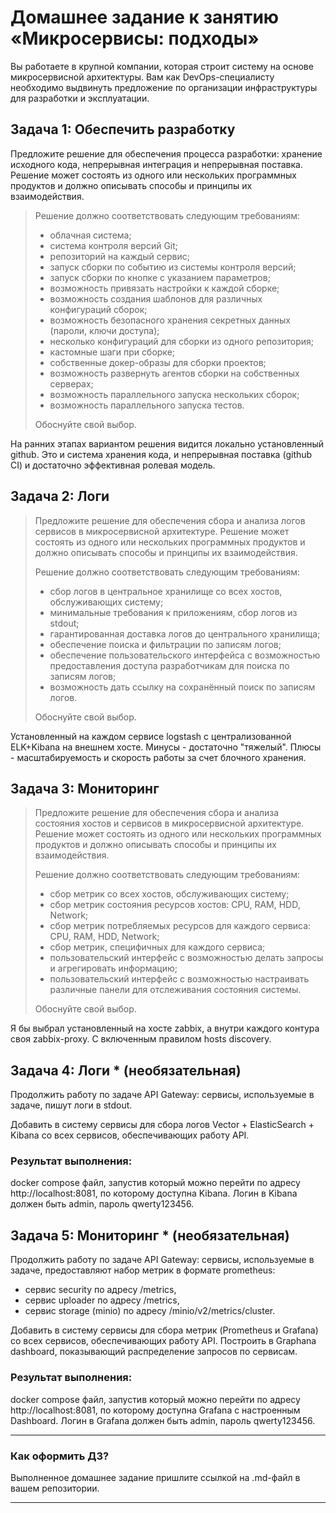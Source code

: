 # Домашнее задание к занятию «Микросервисы: подходы»

Вы работаете в крупной компании, которая строит систему на основе микросервисной архитектуры.
Вам как DevOps-специалисту необходимо выдвинуть предложение по организации инфраструктуры для разработки и эксплуатации.


## Задача 1: Обеспечить разработку

Предложите решение для обеспечения процесса разработки: хранение исходного кода, непрерывная интеграция и непрерывная поставка. 
Решение может состоять из одного или нескольких программных продуктов и должно описывать способы и принципы их взаимодействия.

> Решение должно соответствовать следующим требованиям:
> - облачная система;
> - система контроля версий Git;
> - репозиторий на каждый сервис;
> - запуск сборки по событию из системы контроля версий;
> - запуск сборки по кнопке с указанием параметров;
> - возможность привязать настройки к каждой сборке;
> - возможность создания шаблонов для различных конфигураций сборок;
> - возможность безопасного хранения секретных данных (пароли, ключи доступа);
> - несколько конфигураций для сборки из одного репозитория;
> - кастомные шаги при сборке;
> - собственные докер-образы для сборки проектов;
> - возможность развернуть агентов сборки на собственных серверах;
> - возможность параллельного запуска нескольких сборок;
> - возможность параллельного запуска тестов.
> 
> Обоснуйте свой выбор.

На ранних этапах вариантом решения видится локально установленный github. Это и система хранения кода, и непрерывная поставка (github CI) и достаточно эффективная ролевая модель.

## Задача 2: Логи

> Предложите решение для обеспечения сбора и анализа логов сервисов в микросервисной архитектуре.
> Решение может состоять из одного или нескольких программных продуктов и должно описывать способы и принципы их взаимодействия.
> 
> Решение должно соответствовать следующим требованиям:
> - сбор логов в центральное хранилище со всех хостов, обслуживающих систему;
> - минимальные требования к приложениям, сбор логов из stdout;
> - гарантированная доставка логов до центрального хранилища;
> - обеспечение поиска и фильтрации по записям логов;
> - обеспечение пользовательского интерфейса с возможностью предоставления доступа разработчикам для поиска по записям логов;
> - возможность дать ссылку на сохранённый поиск по записям логов.
> 
> Обоснуйте свой выбор.

Установленный  на каждом сервисе logstash с централизованной ELK+Kibana на внешнем хосте. Минусы - достаточно "тяжелый". Плюсы - масштабируемость и скорость работы за счет блочного хранения. 

## Задача 3: Мониторинг

> Предложите решение для обеспечения сбора и анализа состояния хостов и сервисов в микросервисной архитектуре.
> Решение может состоять из одного или нескольких программных продуктов и должно описывать способы и принципы их взаимодействия.
> 
> Решение должно соответствовать следующим требованиям:
> - сбор метрик со всех хостов, обслуживающих систему;
> - сбор метрик состояния ресурсов хостов: CPU, RAM, HDD, Network;
> - сбор метрик потребляемых ресурсов для каждого сервиса: CPU, RAM, HDD, Network;
> - сбор метрик, специфичных для каждого сервиса;
> - пользовательский интерфейс с возможностью делать запросы и агрегировать информацию;
> - пользовательский интерфейс с возможностью настраивать различные панели для отслеживания состояния системы.
> 
> Обоснуйте свой выбор.

Я бы выбрал установленный на хосте zabbix, а внутри каждого контура своя zabbix-proxy. С включенным правилом hosts discovery.

## Задача 4: Логи * (необязательная)

Продолжить работу по задаче API Gateway: сервисы, используемые в задаче, пишут логи в stdout. 

Добавить в систему сервисы для сбора логов Vector + ElasticSearch + Kibana со всех сервисов, обеспечивающих работу API.

### Результат выполнения: 

docker compose файл, запустив который можно перейти по адресу http://localhost:8081, по которому доступна Kibana.
Логин в Kibana должен быть admin, пароль qwerty123456.


## Задача 5: Мониторинг * (необязательная)

Продолжить работу по задаче API Gateway: сервисы, используемые в задаче, предоставляют набор метрик в формате prometheus:

- сервис security по адресу /metrics,
- сервис uploader по адресу /metrics,
- сервис storage (minio) по адресу /minio/v2/metrics/cluster.

Добавить в систему сервисы для сбора метрик (Prometheus и Grafana) со всех сервисов, обеспечивающих работу API.
Построить в Graphana dashboard, показывающий распределение запросов по сервисам.

### Результат выполнения: 

docker compose файл, запустив который можно перейти по адресу http://localhost:8081, по которому доступна Grafana с настроенным Dashboard.
Логин в Grafana должен быть admin, пароль qwerty123456.

---

### Как оформить ДЗ?

Выполненное домашнее задание пришлите ссылкой на .md-файл в вашем репозитории.

---
